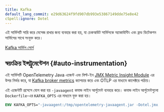 ```yaml
---
title: Kafka
default_lang_commit: e29d63624f9fd907db993e53867149dde75e8e42
cSpell:ignore: Dotel
---
```


এই সার্ভিসটি সারি করে মেসেজ রাখার জন্য ব্যবহার করা হয়, যা চেকআউট সার্ভিসকে অ্যাকাউন্টিং এবং ফ্রড ডিটেকশন সার্ভিসের সাথে সংযুক্ত করে।

[Kafka সার্ভিস সোর্স](https://github.com/open-telemetry/opentelemetry-demo/blob/main/src/kafka/)

## স্বয়ংক্রিয় ইন্সট্রুমেন্টেশন {#auto-instrumentation}

এই সার্ভিসটি OpenTelemetry Java এজেন্ট এবং বিল্ট-ইন [JMX Metric Insight Module](https://github.com/open-telemetry/opentelemetry-java-instrumentation/tree/main/instrumentation/jmx-metrics/javaagent) এর উপর নির্ভর করে, যা [Kafka broker metrics](https://github.com/open-telemetry/opentelemetry-java-instrumentation/blob/main/instrumentation/jmx-metrics/javaagent/kafka-broker.md) ক্যাপচার করে এবং OTLP এর মাধ্যমে কালেক্টরে পাঠায়।

এই এজেন্টটি প্রসেসে যোগ করা হয় `-javaagent` কমান্ড লাইন আর্গুমেন্ট ব্যবহার করে। কমান্ড লাইন আর্গুমেন্টগুলো `Dockerfile`-এর `KAFKA_OPTS` এর মাধ্যমে যুক্ত করা হয়।

```dockerfile
ENV KAFKA_OPTS="-javaagent:/tmp/opentelemetry-javaagent.jar -Dotel.jmx.target.system=kafka-broker"
```
